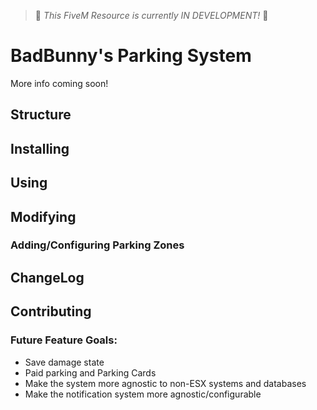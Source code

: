 > 🚧 *This FiveM Resource is currently IN DEVELOPMENT!* 🚧
> 
# BadBunny's Parking System
More info coming soon!


## Structure


## Installing

## Using


## Modifying

### Adding/Configuring Parking Zones


## ChangeLog



## Contributing


### Future Feature Goals:
- Save damage state
- Paid parking and Parking Cards
- Make the system more agnostic to non-ESX systems and databases
- Make the notification system more agnostic/configurable
